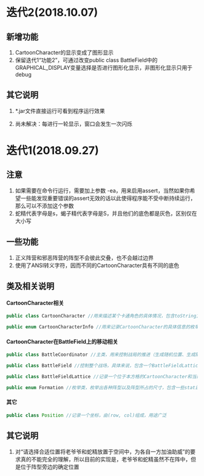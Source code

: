 # 迭代2(2018.10.07)

## 新增功能

1. CartoonCharacter的显示变成了图形显示
2. 保留迭代1“功能2”，可通过改变public class BattleField中的GRAPHICAL_DISPLAY变量选择是否进行图形化显示，非图形化显示只用于debug

## 其它说明

1.   *.jar文件直接运行可看到程序运行效果

2.   尚未解决：每进行一轮显示，窗口会发生一次闪烁

# 迭代1(2018.09.27)

## 注意

1. 如果需要在命令行运行，需要加上参数 -ea，用来启用assert，当然如果你希望一些能发现重要错误的assert无效的话以此使得程序能不受中断持续运行，那么可以不添加这个参数
2. 蛇精代表字母是s，蝎子精代表字母是S，并且他们的底色都是灰色，区别仅在大小写

## 一些功能

1. 正义阵营和邪恶阵营的阵型不会彼此交叠，也不会越过边界
2. 使用了ANSI转义字符，因而不同的CartoonCharacter具有不同的底色

## 类及相关说明

#### CartoonCharacter相关

```Java
public class CartoonCharacter //用来描述某个卡通角色的具体情况，包含toString方法的重载来实现ANSI转义字符打印
```

```Java
public enum CartoonCharacterInfo //用来记录CartoonCharacter的具体信息的枚举类，包含了label、ANSIColorPrefix等成员，可在toString方法下形成直接可输出的ANSI转移字符串
```

#### CartoonCharacter在BattleField上的移动相关

```Java
public class BattleCoordinator //主类，用来控制战局的推进（生成随机位置、生成随机阵型、生成新阵型）
```

```Java
public class BattleField //控制整个战场，具体来说，包含一个BattleFieldLattice类型数组，并调用BattleFieldLattice的方法来操作具体的每个战场格的行为
```

```Java
public class BattleFieldLattice //记录一个位于本方格的CartoonCharacter和当前坐标
```

```Java
public enum Formation //枚举类，枚举出各种阵型以及阵型所占的尺寸，包含一些static方法用来改变BattleField上的CartoonCharacter分布
```

#### 其它

```Java
public class Position //记录一个坐标，由(row, col)组成，用途广泛
```

## 其它说明

1. 对“请选择合适位置将老爷爷和蛇精放置于空间中，为各自一方加油助威”的要求真的不能完全的理解，所以目前的实现是，老爷爷和蛇精虽然不在阵中，但是位于阵型旁边的确定位置